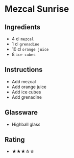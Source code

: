 # Mezcal Sunrise

## Ingredients
- 4 cl `mezcal`
- 1 cl `grenadine`
- 10 cl `orange juice`
- 8 `ice cubes`

## Instructions
- Add mezcal
- Add orange juice
- Add ice cubes
- Add grenadine

## Glassware
- Highball glass

## Rating
- ★★★☆☆